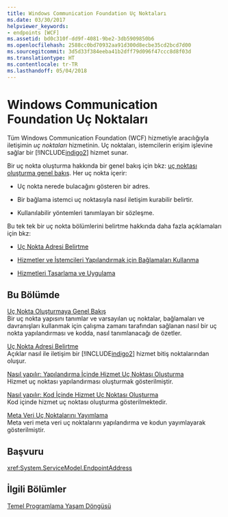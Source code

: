 ```yaml
---
title: Windows Communication Foundation Uç Noktaları
ms.date: 03/30/2017
helpviewer_keywords:
- endpoints [WCF]
ms.assetid: bd0c310f-dd9f-4081-9be2-3db5909850b6
ms.openlocfilehash: 2588cc0bd70932aa91d300d8ecbe35cd2bcd7d00
ms.sourcegitcommit: 3d5d33f384eeba41b2dff79d096f47ccc8d8f03d
ms.translationtype: HT
ms.contentlocale: tr-TR
ms.lasthandoff: 05/04/2018
---
```

# <a name="windows-communication-foundation-endpoints"></a>Windows Communication Foundation Uç Noktaları
Tüm Windows Communication Foundation (WCF) hizmetiyle aracılığıyla iletişimin *uç noktaları* hizmetinin. Uç noktaları, istemcilerin erişim işlevine sağlar bir [!INCLUDE[indigo2](../../../includes/indigo2-md.md)] hizmet sunar.  
  
 Bir uç nokta oluşturma hakkında bir genel bakış için bkz: [uç noktası oluşturma genel bakış](../../../docs/framework/wcf/endpoint-creation-overview.md). Her uç nokta içerir:  
  
-   Uç nokta nerede bulacağını gösteren bir adres.  
  
-   Bir bağlama istemci uç noktasıyla nasıl iletişim kurabilir belirtir.  
  
-   Kullanılabilir yöntemleri tanımlayan bir sözleşme.  
  
 Bu tek tek bir uç nokta bölümlerini belirtme hakkında daha fazla açıklamaları için bkz:  
  
-   [Uç Nokta Adresi Belirtme](../../../docs/framework/wcf/specifying-an-endpoint-address.md)  
  
-   [Hizmetler ve İstemcileri Yapılandırmak için Bağlamaları Kullanma](../../../docs/framework/wcf/using-bindings-to-configure-services-and-clients.md)  
  
-   [Hizmetleri Tasarlama ve Uygulama](../../../docs/framework/wcf/designing-and-implementing-services.md)  
  
## <a name="in-this-section"></a>Bu Bölümde  
 [Uç Nokta Oluşturmaya Genel Bakış](../../../docs/framework/wcf/endpoint-creation-overview.md)  
 Bir uç nokta yapısını tanımlar ve varsayılan uç noktalar, bağlamaları ve davranışları kullanmak için çalışma zamanı tarafından sağlanan nasıl bir uç nokta yapılandırması ve kodda, nasıl tanımlanacağı de özetler.  
  
 [Uç Nokta Adresi Belirtme](../../../docs/framework/wcf/specifying-an-endpoint-address.md)  
 Açıklar nasıl ile iletişim bir [!INCLUDE[indigo2](../../../includes/indigo2-md.md)] hizmet bitiş noktalarından oluşur.  
  
 [Nasıl yapılır: Yapılandırma İçinde Hizmet Uç Noktası Oluşturma](../../../docs/framework/wcf/feature-details/how-to-create-a-service-endpoint-in-configuration.md)  
 Hizmet uç noktası yapılandırması oluşturmak gösterilmiştir.  
  
 [Nasıl yapılır: Kod İçinde Hizmet Uç Noktası Oluşturma](../../../docs/framework/wcf/feature-details/how-to-create-a-service-endpoint-in-code.md)  
 Kod içinde hizmet uç noktası oluşturma gösterilmektedir.  
  
 [Meta Veri Uç Noktalarını Yayımlama](../../../docs/framework/wcf/publishing-metadata-endpoints.md)  
 Meta veri meta veri uç noktalarını yapılandırma ve kodun yayımlayarak gösterilmiştir.  
  
## <a name="reference"></a>Başvuru  
 <xref:System.ServiceModel.EndpointAddress>  
  
## <a name="related-sections"></a>İlgili Bölümler  
 [Temel Programlama Yaşam Döngüsü](../../../docs/framework/wcf/basic-programming-lifecycle.md)

